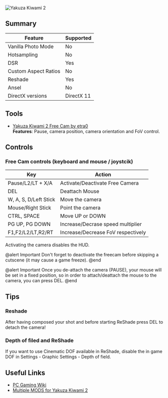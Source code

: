 ![Yakuza Kiwami 2](Images\yakuza_kiwami_2.png "Shot by Antic Owl")


## Summary

Feature | Supported
--|--
Vanilla Photo Mode | No
Hotsampling | No
DSR | Yes
Custom Aspect Ratios | No
Reshade | Yes
Ansel | No
DirectX versions | DirectX 11
 
## Tools

* [Yakuza Kiwami 2 Free Cam by etra0](https://github.com/etra0/yakuza-freecam/releases)  
**Features**: Pause, camera position, camera orientation and FoV control.

## Controls

### Free Cam controls (keyboard and mouse / joystcik)

Key | Action
--|--
Pause/L2/LT + X/A | Activate/Deactivate Free Camera
DEL | Deattach Mouse
W, A, S, D/Left Stick | Move the camera
Mouse/Right Stick | Point the camera
CTRL, SPACE | Move UP or DOWN
PG UP, PG DOWN | Increase/Decrase speed multiplier
F1,F2/L2/LT,R2/RT | Increase/Decrease FoV respectively

Activating the camera disables the HUD.

@alert Important
Don't forget to deactivate the freecam before skipping a cutscene (it may cause a game freeze).
@end

@alert Important
Once you de-attach the camera (PAUSE), your mouse will be set in a fixed position, so in order to 
attach/deattach the mouse to the camera, you can press DEL.
@end

## Tips

### Reshade

After having composed your shot and before starting ReShade press DEL to detach the camera!

### Depth of filed and ReShade

If you want to use Cinematic DOF available in ReShade, disable the in game DOF in Settings - Graphic Settings - Depth of field.

## Useful Links

* [PC Gaming Wiki](https://www.pcgamingwiki.com/wiki/Yakuza_Kiwami_2)
* [Multiple MODS for Yakuza Kiwami 2](https://www.nexusmods.com/yakuzakiwami2/mods/)
